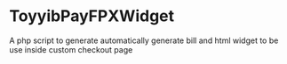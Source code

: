 # ToyyibPayFPXWidget
A php script to generate automatically generate bill and html widget to be use inside custom checkout page
